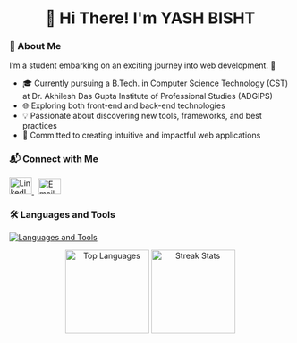 <h1 align="center">👋 Hi There! I'm YASH BISHT</h1>

### 🌟 About Me
I’m a student embarking on an exciting journey into web development. 🚀

- 🎓 Currently pursuing a B.Tech. in Computer Science Technology (CST) at Dr. Akhilesh Das Gupta Institute of Professional Studies (ADGIPS)
- 🌐 Exploring both front-end and back-end technologies
- 💡 Passionate about discovering new tools, frameworks, and best practices
- 🌟 Committed to creating intuitive and impactful web applications

### 📬 Connect with Me
<p align="left">
  <a href="https://linkedin.com/in/yashbisht26" target="_blank">
    <img src="https://raw.githubusercontent.com/rahuldkjain/github-profile-readme-generator/master/src/images/icons/Social/linked-in-alt.svg" alt="LinkedIn Profile" height="30" width="40" />
  </a>
  &nbsp;
  <a href="mailto:yashbisht2005@gmail.com" target="_blank">
    <img src="https://github.com/user-attachments/assets/bc3b581d-913f-4049-9637-9a35b02880af" alt="Email" height="28" width="40" />
  </a>
</p>

### 🛠️ Languages and Tools
<p align="left">
  <a href="https://skillicons.dev">
    <img src="https://skillicons.dev/icons?i=html,css,js,bootstrap,nodejs,postman,mongodb&theme=dark" alt="Languages and Tools" />
  </a>
</p>

<p align="center">
  <img src="https://github-readme-stats.vercel.app/api/top-langs?username=itsyashbisht&show_icons=true&locale=en&layout=compact&theme=dark" alt="Top Languages" height="150px" />
  <img src="https://github-readme-streak-stats.herokuapp.com/?user=itsyashbisht&theme=dark" alt="Streak Stats" height="150px" />
</p>
